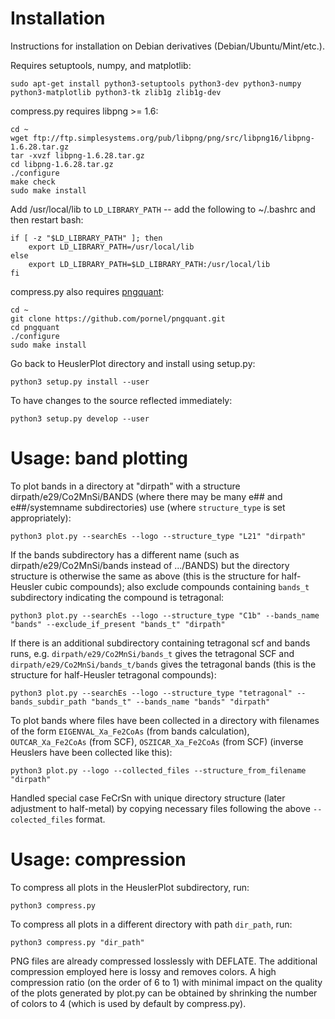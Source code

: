 # Installation

Instructions for installation on Debian derivatives (Debian/Ubuntu/Mint/etc.).

Requires setuptools, numpy, and matplotlib:

    sudo apt-get install python3-setuptools python3-dev python3-numpy python3-matplotlib python3-tk zlib1g zlib1g-dev

compress.py requires libpng >= 1.6:

    cd ~
    wget ftp://ftp.simplesystems.org/pub/libpng/png/src/libpng16/libpng-1.6.28.tar.gz
    tar -xvzf libpng-1.6.28.tar.gz
    cd libpng-1.6.28.tar.gz
    ./configure
    make check
    sudo make install

Add /usr/local/lib to `LD_LIBRARY_PATH` -- add the following to ~/.bashrc and then restart bash:

    if [ -z "$LD_LIBRARY_PATH" ]; then
        export LD_LIBRARY_PATH=/usr/local/lib
    else
        export LD_LIBRARY_PATH=$LD_LIBRARY_PATH:/usr/local/lib
    fi

compress.py also requires [pngquant](https://pngquant.org/):

    cd ~
    git clone https://github.com/pornel/pngquant.git
    cd pngquant
    ./configure
    sudo make install

Go back to HeuslerPlot directory and install using setup.py:

    python3 setup.py install --user

To have changes to the source reflected immediately:

    python3 setup.py develop --user

# Usage: band plotting

To plot bands in a directory at "dirpath" with a structure dirpath/e29/Co2MnSi/BANDS (where there may be many e## and e##/systemname subdirectories) use (where `structure_type` is set appropriately):

    python3 plot.py --searchEs --logo --structure_type "L21" "dirpath"

If the bands subdirectory has a different name (such as dirpath/e29/Co2MnSi/bands instead of .../BANDS) but the directory structure is otherwise the same as above (this is the structure for half-Heusler cubic compounds); also exclude compounds containing `bands_t` subdirectory indicating the compound is tetragonal:

    python3 plot.py --searchEs --logo --structure_type "C1b" --bands_name "bands" --exclude_if_present "bands_t" "dirpath"

If there is an additional subdirectory containing tetragonal scf and bands runs, e.g. `dirpath/e29/Co2MnSi/bands_t` gives the tetragonal SCF and `dirpath/e29/Co2MnSi/bands_t/bands` gives the tetragonal bands (this is the structure for half-Heusler tetragonal compounds):

    python3 plot.py --searchEs --logo --structure_type "tetragonal" --bands_subdir_path "bands_t" --bands_name "bands" "dirpath"

To plot bands where files have been collected in a directory with filenames of the form `EIGENVAL_Xa_Fe2CoAs` (from bands calculation), `OUTCAR_Xa_Fe2CoAs` (from SCF), `OSZICAR_Xa_Fe2CoAs` (from SCF) (inverse Heuslers have been collected like this):

    python3 plot.py --logo --collected_files --structure_from_filename "dirpath"

Handled special case FeCrSn with unique directory structure (later adjustment to half-metal) by copying necessary files following the above `--colected_files` format.

# Usage: compression

To compress all plots in the HeuslerPlot subdirectory, run:

    python3 compress.py

To compress all plots in a different directory with path `dir_path`, run:

    python3 compress.py "dir_path"

PNG files are already compressed losslessly with DEFLATE. The additional compression employed here is lossy and removes colors. A high compression ratio (on the order of 6 to 1) with minimal impact on the quality of the plots generated by plot.py can be obtained by shrinking the number of colors to 4 (which is used by default by compress.py).
